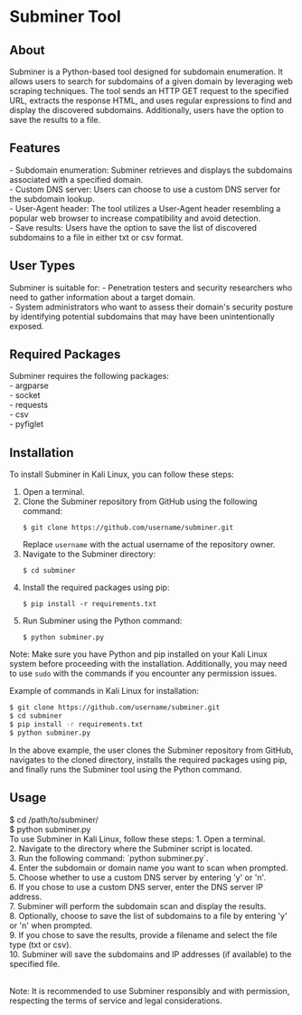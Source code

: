 <h1>Subminer Tool</h1>

<h2>About</h2>
Subminer is a Python-based tool designed for subdomain enumeration. It allows users to search for subdomains of a given domain by leveraging web scraping techniques. The tool sends an HTTP GET request to the specified URL, extracts the response HTML, and uses regular expressions to find and display the discovered subdomains. Additionally, users have the option to save the results to a file.

<h2>Features</h2>
- Subdomain enumeration: Subminer retrieves and displays the subdomains associated with a specified domain.<br>
- Custom DNS server: Users can choose to use a custom DNS server for the subdomain lookup.<br>
- User-Agent header: The tool utilizes a User-Agent header resembling a popular web browser to increase compatibility and avoid detection.<br>
- Save results: Users have the option to save the list of discovered subdomains to a file in either txt or csv format.<br>

<h2>User Types</h2>
Subminer is suitable for:
- Penetration testers and security researchers who need to gather information about a target domain.<br>
- System administrators who want to assess their domain's security posture by identifying potential subdomains that may have been unintentionally exposed.<br>

<h2>Required Packages</h2>
Subminer requires the following packages:<br>
- argparse<br>
- socket<br>
- requests<br>
- csv<br>
- pyfiglet<br>
<h2>Installation</h2>
To install Subminer in Kali Linux, you can follow these steps:

1. Open a terminal.
2. Clone the Subminer repository from GitHub using the following command:
   <pre><code>$ git clone https://github.com/username/subminer.git</code></pre>
   Replace `username` with the actual username of the repository owner.
3. Navigate to the Subminer directory:
   <pre><code>$ cd subminer</code></pre>
4. Install the required packages using pip:
   <pre><code>$ pip install -r requirements.txt</code></pre>
5. Run Subminer using the Python command:
   <pre><code>$ python subminer.py</code></pre>

Note: Make sure you have Python and pip installed on your Kali Linux system before proceeding with the installation. Additionally, you may need to use `sudo` with the commands if you encounter any permission issues.

Example of commands in Kali Linux for installation:

```bash
$ git clone https://github.com/username/subminer.git
$ cd subminer
$ pip install -r requirements.txt
$ python subminer.py
```

In the above example, the user clones the Subminer repository from GitHub, navigates to the cloned directory, installs the required packages using pip, and finally runs the Subminer tool using the Python command.

<h2>Usage</h2>
$ cd /path/to/subminer/<br>
$ python subminer.py<br>
To use Subminer in Kali Linux, follow these steps:
1. Open a terminal.<br>
2. Navigate to the directory where the Subminer script is located.<br>
3. Run the following command: `python subminer.py`.<br>
4. Enter the subdomain or domain name you want to scan when prompted.<br>
5. Choose whether to use a custom DNS server by entering 'y' or 'n'.<br>
6. If you chose to use a custom DNS server, enter the DNS server IP address.<br>
7. Subminer will perform the subdomain scan and display the results.<br>
8. Optionally, choose to save the list of subdomains to a file by entering 'y' or 'n' when prompted.<br>
9. If you chose to save the results, provide a filename and select the file type (txt or csv).<br>
10. Subminer will save the subdomains and IP addresses (if available) to the specified file.<br>

<br>Note: It is recommended to use Subminer responsibly and with permission, respecting the terms of service and legal considerations.
